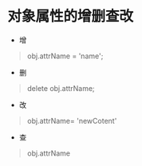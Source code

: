 # 对象属性的增删查改

- 增

> obj.attrName = 'name';

- 删

> delete obj.attrName;

- 改

> obj.attrName= 'newCotent'

- 查 

> obj.attrName
